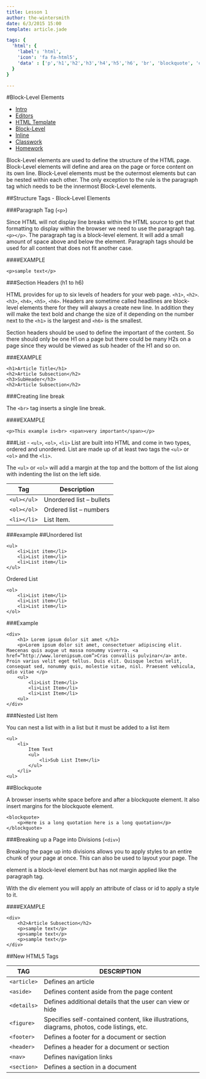 ```yaml
---
title: Lesson 1
author: the-wintersmith
date: 6/3/2015 15:00
template: article.jade

tags: {
  'html': {
    'label': 'html',
    'icon': 'fa fa-html5',
    'data' : ['p','h1','h2','h3','h4','h5','h6', 'br', 'blockquote', 'ol', 'ul', 'li', 'div', 'section', 'article', 'header', 'footer']
  }
}

---
```


#Block-Level Elements

* [Intro]()
* [Editors](editors.html)
* [HTML Template](template.html)
* [Block-Level](block-level.html)
* [Inline](inline.html)
* [Classwork](classwork.html)
* [Homework](homework.html)

Block-Level elements are used to define the structure of the HTML page. Block-Level elements will define and area on the page or force content on its own line. Block-Level elements must be the outermost elements but can be nested within each other. The only exception to the rule is the paragraph tag which needs to be the innermost Block-Level elements.

##Structure Tags - Block-Level Elements

###Paragraph Tag (`<p>`)

Since HTML will not display line breaks within the HTML source to get that formatting to display within the browser we need to use the paragraph tag.
`<p></p>`. The paragraph tag is a block-level element. It will add a small amount of space above and below the element.  Paragraph tags should be used for all content that does not fit another case.

####EXAMPLE

	<p>sample text</p>


###Section Headers (h1 to h6)

HTML provides for up to six levels of headers for your web page. `<h1>`, `<h2>`. `<h3>`, `<h4>`, `<h5>`, `<h6>`. Headers are sometime called headlines are block-level elements there for they will always a create new line. In addition they will make the text bold and change the size of it depending on the number next to the `<h1>` is the largest and `<h6>` is the smallest.

Section headers should be used to define the important of the content. So there should only be one H1 on a page but there could be many H2s on a page since they would be viewed as sub header of the H1 and so on.

###EXAMPLE

	<h1>Article Title</h1>
	<h2>Article Subsection</h2>
	<h3>SubHeader</h3>
	<h2>Article Subsection</h2>


###Creating line break

The `<br>` tag inserts a single line break.

####EXAMPLE

	<p>This example is<br> <span>very important</span></p>

###List - `<ul>`, `<ol>`, `<li>`
List are built into HTML and come in two types, ordered and unordered. List are made up of at least two tags the `<ul>` or `<ol>` and the `<li>`.

The `<ul>` or `<ol>` will add a margin at the top and the bottom of the list along with indenting the list on the left side.

Tag|Description
--|--
`<ul></ul>`|Unordered list – bullets
`<ol></ol>`|Ordered list – numbers
`<li></li>`|List Item.

###example
##Unordered list

	<ul>
		<li>List item</li>
		<li>List item</li>
		<li>List item</li>
	</ul>

Ordered List

	<ol>
		<li>List item</li>
		<li>List item</li>
		<li>List item</li>
	</ol>

###Example

	<div>
		<h1> Lorem ipsum dolor sit amet </h1>
		<p>Lorem ipsum dolor sit amet, consectetuer adipiscing elit. Maecenas quis augue ut massa nonummy viverra. <a href=”http://www.lorenipsum.com”>Cras convallis pulvinar</a> ante. Proin varius velit eget tellus. Duis elit. Quisque lectus velit, consequat sed, nonummy quis, molestie vitae, nisl. Praesent vehicula, odio vitae </p>
		<ul>
			<li>List Item</li>
			<li>List Item</li>
			<li>List Item</li>
		<ul>
	</div>

###Nested List Item

You can nest a list with in a list but it must be added to a list item

	<ul>
		<li>
			Item Text
			<ul>
				<li>Sub List Item</li>
			</ul>
		</li>
	<ul>

##Blockquote

A browser inserts white space before and after a blockquote element. It also insert margins for the blockquote element.

	<blockquote>
		<p>Here is a long quotation here is a long quotation</p>
	</blockquote>

###Breaking up a Page into Divisions (`<div>`)

Breaking the page up into divisions allows you to apply styles to an entire chunk of your page at once. This can also be used to layout your page. The <div> element is a block-level element but has not margin applied like the paragraph tag.

With the div element you will apply an attribute of class or id to apply a style to it.

####EXAMPLE

	<div>
		<h2>Article Subsection</h2>
		<p>sample text</p>
		<p>sample text</p>
		<p>sample text</p>
	</div>


##New HTML5 Tags

TAG|DESCRIPTION
--|--
`<article>`|Defines an article
`<aside>`|Defines content aside from the page content
`<details>`|Defines additional details that the user can view or hide
`<figure>`|Specifies self-contained content, like illustrations, diagrams, photos, code listings, etc.
`<footer>` |Defines a footer for a document or section
`<header>`|Defines a header for a document or section
`<nav>`|Defines navigation links
`<section>`|Defines a section in a document

